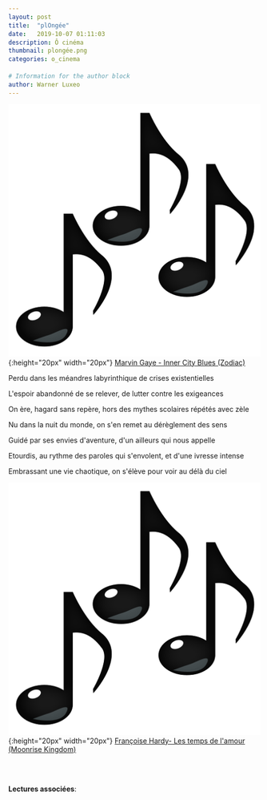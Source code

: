 ```yaml
---
layout: post
title:  "plOngée"
date:   2019-10-07 01:11:03
description: Ô cinéma
thumbnail: plongée.png
categories: o_cinema

# Information for the author block
author: Warner Luxeo
---
```





![](/assets/img/notes.png){:height="20px" width="20px"} [Marvin Gaye - Inner City Blues (Zodiac)][link1] 

Perdu dans les méandres labyrinthique de crises existentielles

L'espoir abandonné de se relever, de lutter contre les exigeances

On ère, hagard sans repère, hors des mythes scolaires répétés avec zèle

Nu dans la nuit du monde, on s'en remet au dérèglement des sens 

Guidé par ses envies d'aventure, d'un ailleurs qui nous appelle

Etourdis, au rythme  des paroles qui s'envolent, et d'une ivresse intense

Embrassant une vie chaotique, on s'élève pour voir au délà du ciel 

![](/assets/img/notes.png){:height="20px" width="20px"} [Françoise Hardy- Les temps de l'amour (Moonrise Kingdom)][link2] 

[link1]: https://www.youtube.com/watch?v=57Ykv1D0qEE
[link2]: https://www.youtube.com/watch?v=7tuLOuNaK0g

<br/>
<br/>

**Lectures associées**: 




